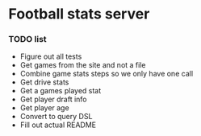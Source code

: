 # Football stats server

### TODO list

* Figure out all tests
* Get games from the site and not a file
* Combine game stats steps so we only have one call
* Get drive stats
* Get a games played stat
* Get player draft info
* Get player age
* Convert to query DSL
* Fill out actual README